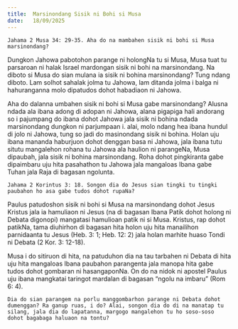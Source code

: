```yaml
---
title:  Marsinondang Sisik ni Bohi si Musa
date:   18/09/2025
---
```


`Jahama 2 Musa 34: 29-35. Aha do na mambahen sisik ni bohi si Musa marsinondang?`

Dungkon Jahowa pabotohon parange ni holongNa tu si Musa, Musa tuat tu parsaroan ni halak Israel mardongan sisik ni bohi na marsinondang. Na diboto si Musa do sian mulana ia sisik ni bohina marsinondang? Tung ndang diboto. Lam solhot sahalak jolma tu Jahowa, lam ditanda jolma i balga ni hahuranganna molo dipatudos dohot habadiaon ni Jahowa.

Aha do dalanna umbahen sisik ni bohi si Musa gabe marsinondang? Alusna ndada ala ibana adong di adopan ni Jahowa, alana pigapiga hali andorang so i pajumpang do ibana dohot Jahowa jala sisik ni bohina ndada marsinondang dungkon ni parjumpaan i. alai, molo ndang hea ibana hundul di jolo ni Jahowa, tung so jadi do masinondang sisik ni bohina. Holan uju ibana mananda haburjuon dohot denggan basa ni Jahowa, jala ibana tutu situtu mangalehon rohana tu Jahowa ala haulion ni parangeNa, Musa dipaubah, jala sisik ni bohina marsinondang. Roha dohot pingkiranta gabe dipaimbaru uju hita pasahathon tu Jahowa jala mangaloas Ibana gabe Tuhan jala Raja di bagasan ngolunta.

`Jahama 2 Korintus 3: 18. Songon dia do Jesus sian tingki tu tingki paubahon ho asa gabe tudos dohot rupaNa?`

Paulus patudoshon sisik ni bohi si Musa na marsinondang dohot Jesus Kristus jala ia hamuliaon ni Jesus (na di bagasan Ibana Patik dohot holong ni Debata digonopi) mangatasi hamulioan patik ni si Musa. Kristus, rap dohot patikNa, tama diuhirhon di bagasan hita holon uju hita manailihon parnidaanta tu Jesus (Heb. 3: 1; Heb. 12: 2) jala holan marhite huaso Tondi ni Debata (2 Kor. 3: 12-18).

Musa i do sitiruon di hita, na patuduhon dia na tau tarbahen ni Debata di hita uju hita mangaloas Ibana paubahon parangenta jala manopa hita gabe tudos dohot gombaran ni hasangaponNa. On do na nidok ni apostel Paulus uju ibana mangkatai taringot mardalan di bagasan “ngolu na imbaru” (Rom 6: 4).

`Dia do sian parangem na porlu manggombarhon parange ni Debata dohot dumenggan? Ra ganup ruas, i do? Alai, songon dia do di na manatap tu silang, jala dia do lapatanna, margogo mangalehon tu ho soso-soso dohot bagabaga haluaon na tontu?`